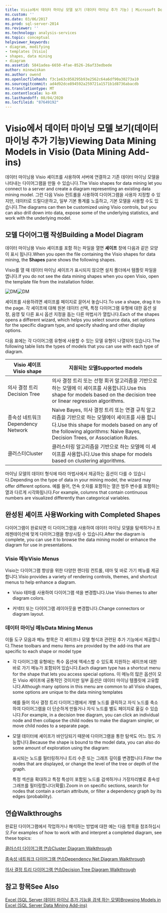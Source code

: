 ```yaml
---
title: Visio에서 데이터 마이닝 모델 보기 (데이터 마이닝 추가 기능) | Microsoft Docs
ms.custom: ''
ms.date: 03/06/2017
ms.prod: sql-server-2014
ms.reviewer: ''
ms.technology: analysis-services
ms.topic: conceptual
helpviewer_keywords:
- diagram, modifying
- templates [Visio]
- shapes, data mining
- diagram
ms.assetid: 5841adea-6650-4fae-8526-26af33edbede
author: minewiskan
ms.author: owend
ms.openlocfilehash: f3c1e63c058295b93e2562c64a6df90a30273a10
ms.sourcegitcommit: ad4d92dce894592a259721a1571b1d8736abacdb
ms.translationtype: MT
ms.contentlocale: ko-KR
ms.lasthandoff: 08/04/2020
ms.locfileid: "87649192"
---
```

# <a name="viewing-data-mining-models-in-visio-data-mining-add-ins"></a><span data-ttu-id="cf599-102">Visio에서 데이터 마이닝 모델 보기(데이터 마이닝 추가 기능)</span><span class="sxs-lookup"><span data-stu-id="cf599-102">Viewing Data Mining Models in Visio (Data Mining Add-ins)</span></span>
  <span data-ttu-id="cf599-103">데이터 마이닝용 Visio 셰이프를 사용하여 서버에 연결하고 기존 데이터 마이닝 모델을 나타내는 다이어그램을 만들 수 있습니다.</span><span class="sxs-lookup"><span data-stu-id="cf599-103">The Visio shapes for data mining let you connect to a server and create a diagram representing an existing data mining model.</span></span> <span data-ttu-id="cf599-104">그런 다음 Visio 컨트롤을 사용하여 다이어그램을 사용자 지정할 수 있지만, 데이터로 드릴다운하고, 일부 기본 통계를 노출하고, 기본 모델을 사용할 수도 있습니다.</span><span class="sxs-lookup"><span data-stu-id="cf599-104">The diagrams can then be customized using Visio controls, but you can also drill down into data, expose some of the underlying statistics, and work with the underlying model.</span></span>  
  
## <a name="building-a-model-diagram"></a><span data-ttu-id="cf599-105">모델 다이어그램 작성</span><span class="sxs-lookup"><span data-stu-id="cf599-105">Building a Model Diagram</span></span>  
 <span data-ttu-id="cf599-106">데이터 마이닝용 Visio 셰이프를 포함 하는 파일을 열면 **셰이프** 창에 다음과 같은 모양이 표시 됩니다.</span><span class="sxs-lookup"><span data-stu-id="cf599-106">When you open the file containing the Visio shapes for data mining, the **Shapes** pane shows the following shapes.</span></span>  
  
 <span data-ttu-id="cf599-107">Visio를 열 때 데이터 마이닝 셰이프가 표시되지 않으면 설치 폴더에서 템플릿 파일을 엽니다.</span><span class="sxs-lookup"><span data-stu-id="cf599-107">If you do not see the data mining shapes when you open Visio, open the template file from the installation folder.</span></span>  
  
 <span data-ttu-id="cf599-108">![DM](media/dm-stencil.gif "DM")</span><span class="sxs-lookup"><span data-stu-id="cf599-108">![DM](media/dm-stencil.gif "DM")</span></span>  
  
 <span data-ttu-id="cf599-109">셰이프를 사용하려면 셰이프를 페이지로 끌어서 놓습니다.</span><span class="sxs-lookup"><span data-stu-id="cf599-109">To use a shape, drag it to the page.</span></span> <span data-ttu-id="cf599-110">각 셰이프에 대해 원본 데이터 선택, 특정 다이어그램 유형에 대한 옵션 설정, 음영 및 다른 표시 옵션 지정을 돕는 다른 마법사가 열립니다.</span><span class="sxs-lookup"><span data-stu-id="cf599-110">Each of the shapes opens a different wizard, which helps you select source data, set options for the specific diagram type, and specify shading and other display options.</span></span>  
  
 <span data-ttu-id="cf599-111">다음 표에는 각 다이어그램 유형에 사용할 수 있는 모델 유형이 나열되어 있습니다.</span><span class="sxs-lookup"><span data-stu-id="cf599-111">The following table lists the types of models that you can use with each type of diagram.</span></span>  
  
|<span data-ttu-id="cf599-112">Visio 셰이프</span><span class="sxs-lookup"><span data-stu-id="cf599-112">Visio shape</span></span>|<span data-ttu-id="cf599-113">지원되는 모델</span><span class="sxs-lookup"><span data-stu-id="cf599-113">Supported models</span></span>|  
|-----------------|----------------------|  
|<span data-ttu-id="cf599-114">의사 결정 트리</span><span class="sxs-lookup"><span data-stu-id="cf599-114">Decision Tree</span></span>|<span data-ttu-id="cf599-115">의사 결정 트리 또는 선형 회귀 알고리즘을 기반으로 하는 모델에 이 셰이프를 사용합니다.</span><span class="sxs-lookup"><span data-stu-id="cf599-115">Use this shape for models based on the decision tree or linear regression algorithms.</span></span>|  
|<span data-ttu-id="cf599-116">종속성 네트워크</span><span class="sxs-lookup"><span data-stu-id="cf599-116">Dependency Network</span></span>|<span data-ttu-id="cf599-117">Naive Bayes, 의사 결정 트리 또는 연결 규칙 알고리즘을 기반으로 하는 모델에이 셰이프를 사용 합니다.</span><span class="sxs-lookup"><span data-stu-id="cf599-117">Use this shape for models based on any of the following algorithms: Naive Bayes, Decision Trees, or Association Rules.</span></span>|  
|<span data-ttu-id="cf599-118">클러스터</span><span class="sxs-lookup"><span data-stu-id="cf599-118">Cluster</span></span>|<span data-ttu-id="cf599-119">클러스터링 알고리즘을 기반으로 하는 모델에 이 셰이프를 사용합니다.</span><span class="sxs-lookup"><span data-stu-id="cf599-119">Use this shape for models based on clustering algorithms.</span></span>|  
  
 <span data-ttu-id="cf599-120">마이닝 모델의 데이터 형식에 따라 마법사에서 제공하는 옵션이 다를 수 있습니다.</span><span class="sxs-lookup"><span data-stu-id="cf599-120">Depending on the type of data in your mining model, the wizard may offer different options.</span></span> <span data-ttu-id="cf599-121">예를 들어, 연속 숫자를 포함하는 열은 범주 변수를 포함하는 열과 다르게 시각화됩니다.</span><span class="sxs-lookup"><span data-stu-id="cf599-121">For example, columns that contain continuous numbers are visualized differently than categorical variables.</span></span>  
  
## <a name="working-with-completed-shapes"></a><span data-ttu-id="cf599-122">완성된 셰이프 사용</span><span class="sxs-lookup"><span data-stu-id="cf599-122">Working with Completed Shapes</span></span>  
 <span data-ttu-id="cf599-123">다이어그램이 완료되면 이 다이어그램을 사용하여 데이터 마이닝 모델을 탐색하거나 프레젠테이션에 맞게 다이어그램을 향상시킬 수 있습니다.</span><span class="sxs-lookup"><span data-stu-id="cf599-123">After the diagram is complete, you can use it to browse the data mining model or enhance the diagram for use in presentations.</span></span>  
  
### <a name="visio-menus"></a><span data-ttu-id="cf599-124">Visio 메뉴</span><span class="sxs-lookup"><span data-stu-id="cf599-124">Visio Menus</span></span>  
 <span data-ttu-id="cf599-125">Visio는 다이어그램 향상을 위한 다양한 렌더링 컨트롤, 테마 및 바로 가기 메뉴를 제공합니다.</span><span class="sxs-lookup"><span data-stu-id="cf599-125">Visio provides a variety of rendering controls, themes, and shortcut menus to help enhance a diagram.</span></span>  
  
-   <span data-ttu-id="cf599-126">Visio 테마를 사용하여 다이어그램 색을 변경합니다.</span><span class="sxs-lookup"><span data-stu-id="cf599-126">Use Visio themes to alter diagram colors.</span></span>  
  
-   <span data-ttu-id="cf599-127">커넥터 또는 다이어그램 레이아웃을 변경합니다.</span><span class="sxs-lookup"><span data-stu-id="cf599-127">Change connectors or diagram layout.</span></span>  
  
### <a name="data-mining-menus"></a><span data-ttu-id="cf599-128">데이터 마이닝 메뉴</span><span class="sxs-lookup"><span data-stu-id="cf599-128">Data Mining Menus</span></span>  
 <span data-ttu-id="cf599-129">이들 도구 모음과 메뉴 항목은 각 셰이프나 모델 형식과 관련된 추가 기능에서 제공합니다.</span><span class="sxs-lookup"><span data-stu-id="cf599-129">These toolbars and menu items are provided by the add-ins that are specific to each shape or model type</span></span>  
  
-   <span data-ttu-id="cf599-130">각 다이어그램 유형에는 특수 옵션에 액세스할 수 있도록 지원하는 셰이프에 대한 바로 가기 메뉴가 포함되어 있습니다.</span><span class="sxs-lookup"><span data-stu-id="cf599-130">Each diagram type has a shortcut menu for the shape that lets you access special options.</span></span> <span data-ttu-id="cf599-131">이 메뉴의 많은 옵션이 모든 Visio 셰이프에 공통적인 것이지만 일부 옵션은 데이터 마이닝 템플릿에 고유합니다.</span><span class="sxs-lookup"><span data-stu-id="cf599-131">Although many options in this menu are common to all Visio shapes, some options are unique to the data mining templates</span></span>  
  
     <span data-ttu-id="cf599-132">예를 들어 의사 결정 트리 다이어그램에서 개별 노드를 클릭하고 자식 노드를 축소하여 다이어그램을 더 단순하게 만들거나 자식 노드를 별도 페이지로 옮길 수 있습니다.</span><span class="sxs-lookup"><span data-stu-id="cf599-132">For example, in a decision tree diagram, you can click an individual node and then collapse the child nodes to make the diagram simpler, or move child nodes to a separate page.</span></span>  
  
-   <span data-ttu-id="cf599-133">모델 데이터에 셰이프가 바인딩되기 때문에 다이어그램을 통한 탐색도 어느 정도 가능합니다.</span><span class="sxs-lookup"><span data-stu-id="cf599-133">Because the shape is bound to the model data, you can also do some amount of exploration using the diagram:</span></span>  
  
     <span data-ttu-id="cf599-134">표시되는 노드를 필터링하거나 트리 수준 또는 그래프 깊이를 변경합니다.</span><span class="sxs-lookup"><span data-stu-id="cf599-134">Filter the nodes that are displayed, or change the level of the tree or depth of the graph.</span></span>  
  
     <span data-ttu-id="cf599-135">특정 섹션을 확대하고 특정 특성이 포함된 노드를 검색하거나 가장자리별로 종속성 그래프를 필터링합니다(확률).</span><span class="sxs-lookup"><span data-stu-id="cf599-135">Zoom in on specific sections, search for nodes that contain a certain attribute, or filter a dependency graph by its edges (probability).</span></span>  
  
## <a name="walkthroughs"></a><span data-ttu-id="cf599-136">연습</span><span class="sxs-lookup"><span data-stu-id="cf599-136">Walkthroughs</span></span>  
 <span data-ttu-id="cf599-137">완료된 다이어그램에서 작업하거나 해석하는 방법에 대한 예는 다음 항목을 참조하십시오.</span><span class="sxs-lookup"><span data-stu-id="cf599-137">For examples of how to work with and interpret a completed diagram, see these topics:</span></span>  
  
 [<span data-ttu-id="cf599-138">클러스터 다이어그램 연습</span><span class="sxs-lookup"><span data-stu-id="cf599-138">Cluster Diagram Walkthrough</span></span>](cluster-diagram-walkthrough-data-mining-add-ins.md)  
  
 [<span data-ttu-id="cf599-139">종속성 네트워크 다이어그램 연습</span><span class="sxs-lookup"><span data-stu-id="cf599-139">Dependency Net Diagram Walkthrough</span></span>](dependency-network-diagram-walkthrough-data-mining-add-ins.md)  
  
 [<span data-ttu-id="cf599-140">의사 결정 트리 다이어그램 연습</span><span class="sxs-lookup"><span data-stu-id="cf599-140">Decision Tree Diagram Walkthrough</span></span>](decision-tree-diagram-walkthrough-data-mining-add-ins.md)  
  
## <a name="see-also"></a><span data-ttu-id="cf599-141">참고 항목</span><span class="sxs-lookup"><span data-stu-id="cf599-141">See Also</span></span>  
 [<span data-ttu-id="cf599-142">Excel &#40;SQL Server 데이터 마이닝 추가 기능을 검색 하는 모델&#41;</span><span class="sxs-lookup"><span data-stu-id="cf599-142">Browsing Models in Excel &#40;SQL Server Data Mining Add-ins&#41;</span></span>](browsing-models-in-excel-sql-server-data-mining-add-ins.md)  
  
  
